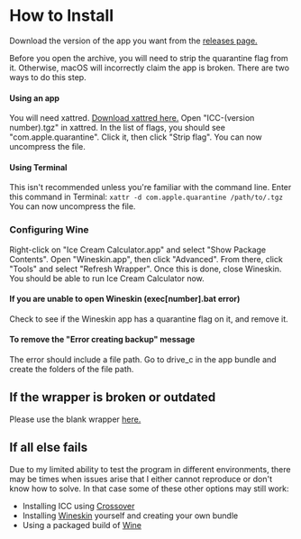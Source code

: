 # How to Install #

Download the version of the app you want from the [releases page.](https://github.com/contextnerror/ICC-Mac/releases)

Before you open the archive, you will need to strip the quarantine flag from it. Otherwise, macOS will incorrectly claim the app is broken. There are two ways to do this step.

#### Using an app ####
You will need xattred. [Download xattred here.](https://eclecticlight.co/xattred-sandstrip-xattr-tools/)
Open "ICC-(version number).tgz" in xattred. In the list of flags, you should see "com.apple.quarantine". Click it, then click "Strip flag". You can now uncompress the file. 

#### Using Terminal ####
This isn't recommended unless you're familiar with the command line.
Enter this command in Terminal: `xattr -d com.apple.quarantine /path/to/.tgz`
You can now uncompress the file. 

### Configuring Wine ###
Right-click on "Ice Cream Calculator.app" and select "Show Package Contents".
Open "Wineskin.app", then click "Advanced". From there, click "Tools" and select "Refresh Wrapper".
Once this is done, close Wineskin. You should be able to run Ice Cream Calculator now.

#### If you are unable to open Wineskin (exec[number].bat error) ####
Check to see if the Wineskin app has a quarantine flag on it, and remove it.

#### To remove the "Error creating backup" message ####
The error should include a file path. Go to drive_c in the app bundle and create the folders of the file path.

## If the wrapper is broken or outdated ##
Please use the blank wrapper [here.](https://github.com/contextnerror/ICC-Mac/releases/tag/backup)

## If all else fails ##
Due to my limited ability to test the program in different environments, there may be times when issues arise that I either cannot reproduce or don't know how to solve. In that case some of these other options may still work:

- Installing ICC using [Crossover](https://www.codeweavers.com/crossover)
- Installing [Wineskin](https://github.com/Gcenx/WineskinServer) yourself and creating your own bundle
- Using a packaged build of [Wine](https://github.com/Gcenx/macOS_Wine_builds)
